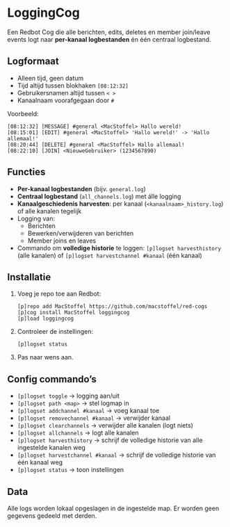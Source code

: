 # LoggingCog

Een Redbot Cog die alle berichten, edits, deletes en member join/leave events logt naar **per-kanaal logbestanden** én één centraal logbestand.

## Logformaat
- Alleen tijd, geen datum
- Tijd altijd tussen blokhaken `[08:12:32]`
- Gebruikersnamen altijd tussen `< >`
- Kanaalnaam voorafgegaan door `#`

Voorbeeld:
```
[08:12:32] [MESSAGE] #general <MacStoffel> Hallo wereld!
[08:15:01] [EDIT] #general <MacStoffel> 'Hallo wereld!' -> 'Hallo allemaal!'
[08:20:44] [DELETE] #general <MacStoffel> Hallo allemaal!
[08:22:10] [JOIN] <NieuweGebruiker> (1234567890)
```

## Functies
- **Per-kanaal logbestanden** (bijv. `general.log`)
- **Centraal logbestand** (`all_channels.log`) met álle logging
- **Kanaalgeschiedenis harvesten**: per kanaal (`<kanaalnaam>_history.log`) of alle kanalen tegelijk
- Logging van:
  - Berichten
  - Bewerken/verwijderen van berichten
  - Member joins en leaves
- Commando om **volledige historie** te loggen: `[p]logset harvesthistory` (alle kanalen) of `[p]logset harvestchannel #kanaal` (één kanaal)

## Installatie
1. Voeg je repo toe aan Redbot:
   ```
   [p]repo add MacStoffel https://github.com/macstoffel/red-cogs
   [p]cog install MacStoffel loggingcog
   [p]load loggingcog
   ```
2. Controleer de instellingen:
   ```
   [p]logset status
   ```
3. Pas naar wens aan.

## Config commando’s

- `[p]logset toggle` → logging aan/uit  
- `[p]logset path <map>` → stel logmap in  
- `[p]logset addchannel #kanaal` → voeg kanaal toe  
- `[p]logset removechannel #kanaal` → verwijder kanaal  
- `[p]logset clearchannels` → verwijder alle kanalen (logt niets)  
- `[p]logset allchannels` → logt alle kanalen  
- `[p]logset harvesthistory` → schrijf de volledige historie van alle ingestelde kanalen weg  
- `[p]logset harvestchannel #kanaal` → schrijf de volledige historie van één kanaal weg  
- `[p]logset status` → toon instellingen  

## Data
Alle logs worden lokaal opgeslagen in de ingestelde map. Er worden geen gegevens gedeeld met derden.